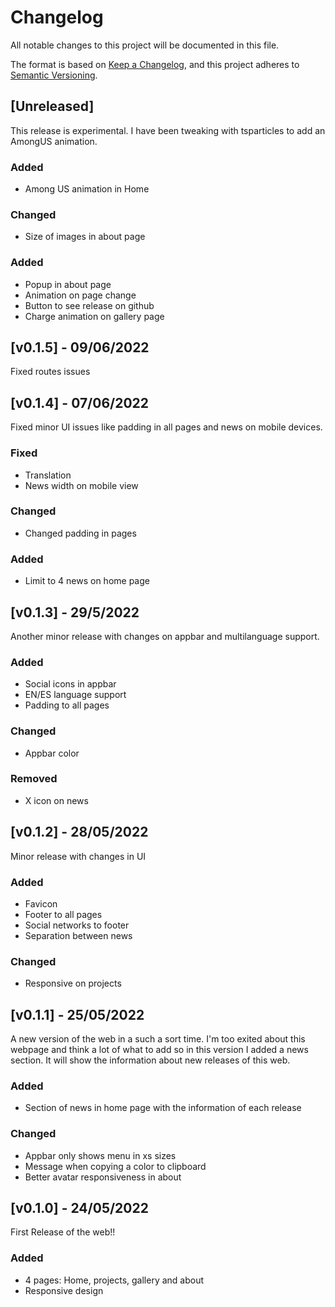 # Changelog
All notable changes to this project will be documented in this file.

The format is based on [Keep a Changelog](https://keepachangelog.com/en/1.0.0/),
and this project adheres to [Semantic Versioning](https://semver.org/spec/v2.0.0.html).
## [Unreleased]
This release is experimental. I have been tweaking with tsparticles to add an AmongUS animation.


### Added 
- Among US animation in Home

### Changed
- Size of images in about page

### Added 
- Popup in about page
- Animation on page change
- Button to see release on github
- Charge animation on gallery page

## [v0.1.5] - 09/06/2022
Fixed routes issues


## [v0.1.4] - 07/06/2022
Fixed minor UI issues like padding in all pages and news on mobile devices.
### Fixed
- Translation
- News width on mobile view

### Changed
- Changed padding in pages

### Added 
- Limit to 4 news on home page



## [v0.1.3] - 29/5/2022
Another minor release with changes on appbar and multilanguage support.

### Added
- Social icons in appbar
- EN/ES language support
- Padding to all pages

### Changed
- Appbar color 

### Removed
- X icon on news

## [v0.1.2] - 28/05/2022
Minor release with changes in UI

### Added
- Favicon
- Footer to all pages
- Social networks to footer
- Separation between news

### Changed
- Responsive on projects

## [v0.1.1] - 25/05/2022
A new version of the web in a such a sort time. I'm too exited about this webpage and think a lot of what to add so in this version I added a news section. 
It will show the information about new releases of this web.

### Added 
- Section of news in home page with the information of each release
### Changed
- Appbar only shows menu in xs sizes
- Message when copying a color to clipboard
- Better avatar responsiveness in about


## [v0.1.0] - 24/05/2022
First Release of the web!!

### Added
- 4 pages: Home, projects, gallery and about
- Responsive design


